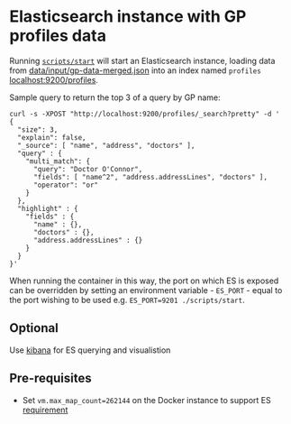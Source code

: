 # Elasticsearch instance with GP profiles data

Running [`scripts/start`](scripts/start) will start an Elasticsearch instance,
loading data from
[data/input/gp-data-merged.json](data/input/gp-data-merged.json) into an index
named `profiles` [localhost:9200/profiles](http://localhost:9200/profiles).

Sample query to return the top 3 of a query by GP name:
```
curl -s -XPOST "http://localhost:9200/profiles/_search?pretty" -d '
{
  "size": 3,
  "explain": false,
  "_source": [ "name", "address", "doctors" ],
  "query" : { 
    "multi_match": { 
      "query": "Doctor O'Connor",
      "fields": [ "name^2", "address.addressLines", "doctors" ],
      "operator": "or"
    }
  },
  "highlight" : {
    "fields" : {
      "name" : {},
      "doctors" : {},
      "address.addressLines" : {}
    }
  }
}'
```

When running the container in this way, the port on which ES is exposed can be
overridden by setting an environment variable - `ES_PORT` - equal to the port
wishing to be used e.g. `ES_PORT=9201 ./scripts/start`.

## Optional

Use [kibana](https://www.elastic.co/products/kibana) for ES querying and
visualistion

## Pre-requisites

* Set `vm.max_map_count=262144` on the Docker instance to support ES
  [requirement](https://www.elastic.co/guide/en/elasticsearch/reference/current/docker.html#docker-cli-run-prod-mode)
